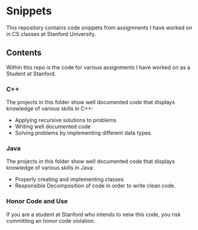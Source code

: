 # Snippets
This repository contains code snippets from assignments I have worked on in CS classes at Stanford University.

## Contents 
Within this repo is the code for various assignments I have worked on as a Student at Stanford. 

### C++
The projects in this folder show well documented code that displays knowledge of various skills in C++:
* Applying recursive solutions to problems
* Writing well documented code
* Solving problems by implementing different data types.

### Java
The projects in this folder show well documented code that displays knowledge of various skills in Java:
* Properly creating and implementing classes
* Responsible Decomposition of code in order to write clean code. 

### Honor Code and Use
If you are a student at Stanford who intends to veiw this code, you risk committing an honor code violation.


